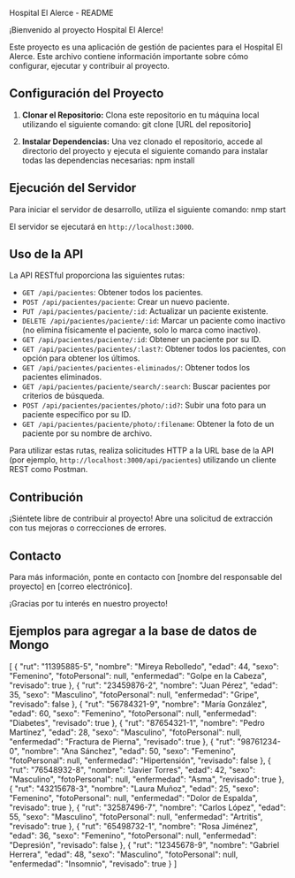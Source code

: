 Hospital El Alerce - README

¡Bienvenido al proyecto Hospital El Alerce!

Este proyecto es una aplicación de gestión de pacientes para el Hospital El Alerce. Este archivo contiene información importante sobre cómo configurar, ejecutar y contribuir al proyecto.

## Configuración del Proyecto

1. **Clonar el Repositorio:** 
   Clona este repositorio en tu máquina local utilizando el siguiente comando:
git clone [URL del repositorio]

2. **Instalar Dependencias:** 
Una vez clonado el repositorio, accede al directorio del proyecto y ejecuta el siguiente comando para instalar todas las dependencias necesarias:
npm install

## Ejecución del Servidor

Para iniciar el servidor de desarrollo, utiliza el siguiente comando:
nmp start



El servidor se ejecutará en `http://localhost:3000`.

## Uso de la API

La API RESTful proporciona las siguientes rutas:

- `GET /api/pacientes`: Obtener todos los pacientes.
- `POST /api/pacientes/paciente`: Crear un nuevo paciente.
- `PUT /api/pacientes/paciente/:id`: Actualizar un paciente existente.
- `DELETE /api/pacientes/paciente/:id`: Marcar un paciente como inactivo (no elimina físicamente el paciente, solo lo marca como inactivo).
- `GET /api/pacientes/paciente/:id`: Obtener un paciente por su ID.
- `GET /api/pacientes/pacientes/:last?`: Obtener todos los pacientes, con opción para obtener los últimos.
- `GET /api/pacientes/pacientes-eliminados/`: Obtener todos los pacientes eliminados.
- `GET /api/pacientes/paciente/search/:search`: Buscar pacientes por criterios de búsqueda.
- `POST /api/pacientes/pacientes/photo/:id?`: Subir una foto para un paciente específico por su ID.
- `GET /api/pacientes/paciente/photo/:filename`: Obtener la foto de un paciente por su nombre de archivo.

Para utilizar estas rutas, realiza solicitudes HTTP a la URL base de la API (por ejemplo, `http://localhost:3000/api/pacientes`) utilizando un cliente REST como Postman.

## Contribución

¡Siéntete libre de contribuir al proyecto! Abre una solicitud de extracción con tus mejoras o correcciones de errores.

## Contacto

Para más información, ponte en contacto con [nombre del responsable del proyecto] en [correo electrónico].

¡Gracias por tu interés en nuestro proyecto!


## Ejemplos para agregar a la base de datos de Mongo

[
  {
    "rut": "11395885-5",
    "nombre": "Mireya Rebolledo",
    "edad": 44,
    "sexo": "Femenino",
    "fotoPersonal": null,
    "enfermedad": "Golpe en la Cabeza",
    "revisado": true
  },
  {
    "rut": "23459876-2",
    "nombre": "Juan Pérez",
    "edad": 35,
    "sexo": "Masculino",
    "fotoPersonal": null,
    "enfermedad": "Gripe",
    "revisado": false
  },
  {
    "rut": "56784321-9",
    "nombre": "María González",
    "edad": 60,
    "sexo": "Femenino",
    "fotoPersonal": null,
    "enfermedad": "Diabetes",
    "revisado": true
  },
  {
    "rut": "87654321-1",
    "nombre": "Pedro Martínez",
    "edad": 28,
    "sexo": "Masculino",
    "fotoPersonal": null,
    "enfermedad": "Fractura de Pierna",
    "revisado": true
  },
  {
    "rut": "98761234-0",
    "nombre": "Ana Sánchez",
    "edad": 50,
    "sexo": "Femenino",
    "fotoPersonal": null,
    "enfermedad": "Hipertensión",
    "revisado": false
  },
  {
    "rut": "76548932-8",
    "nombre": "Javier Torres",
    "edad": 42,
    "sexo": "Masculino",
    "fotoPersonal": null,
    "enfermedad": "Asma",
    "revisado": true
  },
  {
    "rut": "43215678-3",
    "nombre": "Laura Muñoz",
    "edad": 25,
    "sexo": "Femenino",
    "fotoPersonal": null,
    "enfermedad": "Dolor de Espalda",
    "revisado": true
  },
  {
    "rut": "32587496-7",
    "nombre": "Carlos López",
    "edad": 55,
    "sexo": "Masculino",
    "fotoPersonal": null,
    "enfermedad": "Artritis",
    "revisado": true
  },
  {
    "rut": "65498732-1",
    "nombre": "Rosa Jiménez",
    "edad": 36,
    "sexo": "Femenino",
    "fotoPersonal": null,
    "enfermedad": "Depresión",
    "revisado": false
  },
  {
    "rut": "12345678-9",
    "nombre": "Gabriel Herrera",
    "edad": 48,
    "sexo": "Masculino",
    "fotoPersonal": null,
    "enfermedad": "Insomnio",
    "revisado": true
  }
]
